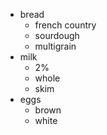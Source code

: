 - bread
  - french country
  - sourdough
  - multigrain
- milk
  - 2%
  - whole
  - skim
- eggs
  - brown
  - white
